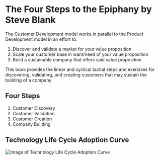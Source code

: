 # The Four Steps to the Epiphany by Steve Blank

The Customer Development model works in parallel to the Product Development model in an effort to:
1. Discover and validate a market for your value proposition
2. Scale your customer base in want/need of your value proposition
3. Build a sustainable company that offers said value proposition

This book provides the linear and cyclical tactial steps and exercises for discovering, validating, and creating customers that may sustain the building of a company

## Four Steps
1. Customer Discovery
2. Customer Validation
3. Customer Creation
4. Company Building

## Technology Life Cycle Adoption Curve
![Image of Technology Life Cycle Adoption Curve](https://upload.wikimedia.org/wikipedia/commons/d/d3/Technology-Adoption-Lifecycle.png)
